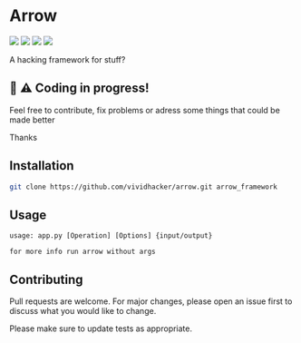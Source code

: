 # Arrow

<img src="https://img.shields.io/github/issues/vividhacker/arrow?style=for-the-badge"></img>
<img src="https://img.shields.io/github/languages/count/vividhacker/arrow?style=for-the-badge"></img>
<img src="https://img.shields.io/github/repo-size/vividhacker/arrow?style=for-the-badge"></img>
<img src="https://img.shields.io/github/license/vividhacker/arrow?style=for-the-badge"></img>



A hacking framework for stuff?


## 🚧 ⚠️ Coding in progress!

Feel free to contribute, fix problems or adress some things that could be made better

Thanks

## Installation

```zsh
git clone https://github.com/vividhacker/arrow.git arrow_framework
```

## Usage
```
usage: app.py [Operation] [Options] {input/output}

for more info run arrow without args
```


## Contributing
Pull requests are welcome. For major changes, please open an issue first to discuss what you would like to change.

Please make sure to update tests as appropriate.
